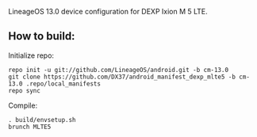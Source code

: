 LineageOS 13.0 device configuration for DEXP Ixion M 5 LTE.


How to build:
-------------

Initialize repo:

    repo init -u git://github.com/LineageOS/android.git -b cm-13.0
    git clone https://github.com/DX37/android_manifest_dexp_mlte5 -b cm-13.0 .repo/local_manifests
    repo sync

Compile:

    . build/envsetup.sh
    brunch MLTE5
